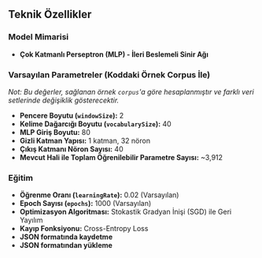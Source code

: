 ## Teknik Özellikler

### Model Mimarisi
* **Çok Katmanlı Perseptron (MLP) - İleri Beslemeli Sinir Ağı**

### Varsayılan Parametreler (Koddaki Örnek Corpus İle)
*Not: Bu değerler, sağlanan örnek `corpus`'a göre hesaplanmıştır ve farklı veri setlerinde değişiklik gösterecektir.*

* **Pencere Boyutu (`windowSize`):** 2
* **Kelime Dağarcığı Boyutu (`vocabularySize`):** 40
* **MLP Giriş Boyutu:** 80
* **Gizli Katman Yapısı:** 1 katman, 32 nöron
* **Çıkış Katmanı Nöron Sayısı:** 40
* **Mevcut Hali ile Toplam Öğrenilebilir Parametre Sayısı:** ~3,912

### Eğitim
* **Öğrenme Oranı (`learningRate`):** 0.02 (Varsayılan)
* **Epoch Sayısı (`epochs`):** 1000 (Varsayılan)
* **Optimizasyon Algoritması:** Stokastik Gradyan İnişi (SGD) ile Geri Yayılım
* **Kayıp Fonksiyonu:** Cross-Entropy Loss
* **JSON formatında kaydetme**
* **JSON formatından yükleme**
